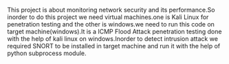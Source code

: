 This project is about monitoring network security and its performance.So inorder to do this project we need virtual machines.one is Kali Linux for penetration testing and the other is windows.we need to run this code on target machine(windows).It is a ICMP Flood Attack penetration testing done with the help of kali linux on windows.Inorder to detect intrusion attack we required SNORT to be installed in target machine and run it with the help of python subprocess module.
